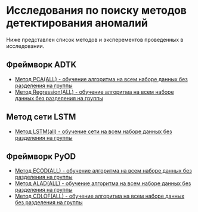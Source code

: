 # Исследования по поиску методов детектирования аномалий

Ниже представлен список методов и эксперементов проведенных в исследовании.

## Фреймворк ADTK

* [Метод PCA(ALL) - обучение алгоритма на всем наборе данных без разделения на группы](AnomalyDetectionToolkit(ADTK)/PCA_ALL/)
* [Метод Regression(ALL) - обучение алгоритма на всем наборе данных без разделения на группы](AnomalyDetectionToolkit(ADTK)/Regression_ALL/)

## Метод сети LSTM

* [Метод LSTM(all) - обучение сети на всем наборе данных без разделения на группы](LSTM(all))

## Фреймворк PyOD

* [Метод ECOD(ALL) - обучение алгоритма на всем наборе данных без разделения на группы](pyOD/ECOD(all)/)
* [Метод ALAD(ALL) - обучение алгоритма на всем наборе данных без разделения на группы](pyOD/ALAD(all)/)
* [Метод CDLOF(ALL) - обучение алгоритма на всем наборе данных без разделения на группы](pyOD/CDLOF(all)/)
